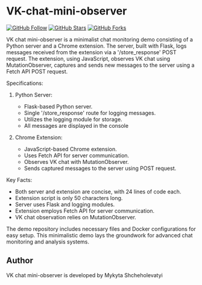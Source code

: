 # VK-chat-mini-observer


[![GitHub Follow](https://img.shields.io/github/followers/mykytashch?style=social)](https://github.com/mykytashch)
[![GitHub Stars](https://img.shields.io/github/stars/mykytashch/SynchroMessage)](https://github.com/mykytashch/SynchroMessage/stargazers)
[![GitHub Forks](https://img.shields.io/github/forks/mykytashch/SynchroMessage)](https://github.com/mykytashch/SynchroMessage/network)



VK chat mini-observer is a minimalist chat monitoring demo consisting of a Python server and a Chrome extension. The server, built with Flask, logs messages received from the extension via a '/store_response' POST request. The extension, using JavaScript, observes VK chat using MutationObserver, captures and sends new messages to the server using a Fetch API POST request.

Specifications:
1. Python Server:
   - Flask-based Python server.
   - Single '/store_response' route for logging messages.
   - Utilizes the logging module for storage.
   - All messages are displayed in the console

2. Chrome Extension:
   - JavaScript-based Chrome extension.
   - Uses Fetch API for server communication.
   - Observes VK chat with MutationObserver.
   - Sends captured messages to the server using POST request.

Key Facts:
- Both server and extension are concise, with 24 lines of code each.
- Extension script is only 50 characters long.
- Server uses Flask and logging modules.
- Extension employs Fetch API for server communication.
- VK chat observation relies on MutationObserver.

The demo repository includes necessary files and Docker configurations for easy setup. This minimalistic demo lays the groundwork for advanced chat monitoring and analysis systems.


## Author

VK chat mini-observer is developed by Mykyta Shcheholevatyi
